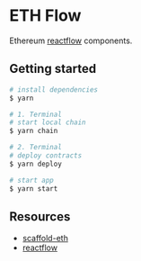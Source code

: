 # ETH Flow

Ethereum [reactflow](https://reactflow.dev/) components.

## Getting started

```bash
# install dependencies
$ yarn

# 1. Terminal
# start local chain
$ yarn chain

# 2. Terminal
# deploy contracts
$ yarn deploy

# start app
$ yarn start
```
## Resources

* [scaffold-eth](https://github.com/scaffold-eth/scaffold-eth)
* [reactflow](https://reactflow.dev/)
